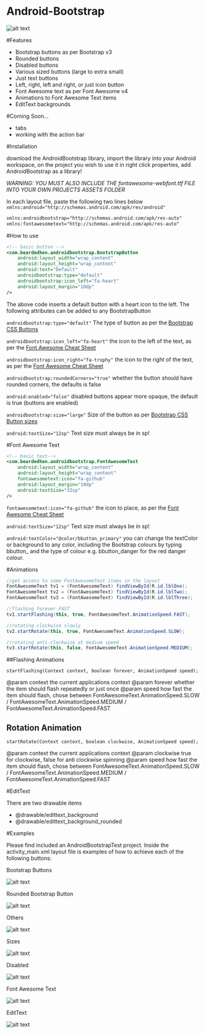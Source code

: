 Android-Bootstrap
=================

![alt text](https://raw.github.com/Bearded-Hen/Android-Bootstrap/master/images/device_image.png "Device Image")

#Features
* Bootstrap buttons as per Bootstrap v3
* Rounded buttons
* Disabled buttons
* Various sized buttons (large to extra small)
* Just text buttons
* Left, right, left and right, or just icon button
* Font Awesome text as per Font Awesome v4
* Animations to Font Awesome Text items
* EditText backgrounds

#Coming Soon...
* tabs
* working with the action bar

#Installation

download the AndroidBootstrap library, import the library into your Android workspace, on the project you wish to use it in right click properties, add AndroidBootstrap as a library!

*WARNING: YOU MUST ALSO INCLUDE THE fontawesome-webfont.ttf FILE INTO YOUR OWN PROJECTS ASSETS FOLDER*

In each layout file, paste the following two lines below `xmlns:android="http://schemas.android.com/apk/res/android"`

```xml
xmlns:androidbootstrap="http://schemas.android.com/apk/res-auto"
xmlns:fontawesometext="http://schemas.android.com/apk/res-auto"
```

#How to use


```xml
<!-- basic button -->
<com.beardedhen.androidbootstrap.BootstrapButton
    android:layout_width="wrap_content"
	android:layout_height="wrap_content"
    android:text="Default"
    androidbootstrap:type="default"
    androidbootstrap:icon_left="fa-heart"
    android:layout_margin="10dp"
/>
```
The above code inserts a default button with a heart icon to the left. The following attributes can be added to any BootstrapButton

`androidbootstrap:type="default"` The type of button as per the [Bootstrap CSS Buttons](http://getbootstrap.com/css/#buttons)

`androidbootstrap:icon_left="fa-heart"` the icon to the left of the text, as per the [Font Awesome Cheat Sheet](http://fortawesome.github.io/Font-Awesome/cheatsheet/) 

`androidbootstrap:icon_right="fa-trophy"` the icon to the right of the text, as per the [Font Awesome Cheat Sheet](http://fortawesome.github.io/Font-Awesome/cheatsheet/)

`androidbootstrap:roundedCorners="true"` whether the button should have rounded corners, the defaults is false

`android:enabled="false"` disabled buttons appear more opaque, the default is true (buttons are enabled)

`androidbootstrap:size="large"` Size of the button as per [Bootstrap CSS Button sizes](http://getbootstrap.com/css/#buttons-sizes)

`android:textSize="12sp"` Text size must always be in sp!

#Font Awesome Text
```xml
<!-- basic text-->
<com.beardedhen.androidbootstrap.FontAwesomeText
    android:layout_width="wrap_content"
    android:layout_height="wrap_content"
    fontawesometext:icon="fa-github"
    android:layout_margin="10dp" 
    android:textSize="32sp"
/>
```

`fontawesometext:icon="fa-github"` the icon to place, as per the [Font Awesome Cheat Sheet](http://fortawesome.github.io/Font-Awesome/cheatsheet/) 

`android:textSize="12sp"` Text size must always be in sp!

`android:textColor="@color/bbutton_primary"` you can change the textColor or background to any color, including the Bootstrap colours by typing bbutton_ and the type of colour e.g. bbutton_danger for the red danger colour.

#Animations

```java
//get access to some FontAwesomeText items in the layout
FontAwesomeText tv1 = (FontAwesomeText) findViewById(R.id.lblOne);
FontAwesomeText tv2 = (FontAwesomeText) findViewById(R.id.lblTwo);
FontAwesomeText tv3 = (FontAwesomeText) findViewById(R.id.lblThree);

//flashing forever FAST
tv1.startFlashing(this, true, FontAwesomeText.AnimationSpeed.FAST);

//rotating clockwise slowly
tv2.startRotate(this, true, FontAwesomeText.AnimationSpeed.SLOW);

//rotating anti-clockwise at medium speed
tv3.startRotate(this, false, FontAwesomeText.AnimationSpeed.MEDIUM);
```

##Flashing Animations

`startFlashing(Context context, boolean forever, AnimationSpeed speed);`

@param context the current applications context
@param forever whether the item should flash repeatedly or just once
@param speed how fast the item should flash, chose between FontAwesomeText.AnimationSpeed.SLOW / FontAwesomeText.AnimationSpeed.MEDIUM / FontAwesomeText.AnimationSpeed.FAST 

## Rotation Animation 

`startRotate(Context context, boolean clockwise, AnimationSpeed speed);`

@param context the current applications context
@param clockwise true for clockwise, false for anti clockwise spinning
@param speed how fast the item should flash, chose between FontAwesomeText.AnimationSpeed.SLOW / 
FontAwesomeText.AnimationSpeed.MEDIUM / FontAwesomeText.AnimationSpeed.FAST 

#EditText

There are two drawable items
- @drawable/edittext_background
- @drawable/edittext_background_rounded

#Examples

Please find included an AndroidBootstrapTest project. Inside the activity_main.xml layout file is examples of how to achieve each of the following buttons:

Bootstrap Buttons

![alt text](https://raw.github.com/Bearded-Hen/Android-Bootstrap/master/images/buttons.png "regular bootstrap buttons")

Rounded Bootstrap Button

![alt text](https://raw.github.com/Bearded-Hen/Android-Bootstrap/master/images/buttons_rounded.png "rounded bootstrap buttons")

Others

![alt text](https://raw.github.com/Bearded-Hen/Android-Bootstrap/master/images/buttons_others.png "other bootstrap buttons")

Sizes

![alt text](https://raw.github.com/Bearded-Hen/Android-Bootstrap/master/images/buttons_sizes.png "sized bootstrap buttons")

Disabled

![alt text](https://raw.github.com/Bearded-Hen/Android-Bootstrap/master/images/buttons_disabled.png "disabled bootstrap buttons")

Font Awesome Text

![alt text](https://raw.github.com/Bearded-Hen/Android-Bootstrap/master/images/font_awesome_text.png "font_awesome_text")

EditText

![alt text](https://raw.github.com/Bearded-Hen/Android-Bootstrap/master/images/edittext_background.png "edit text backgrounds")

